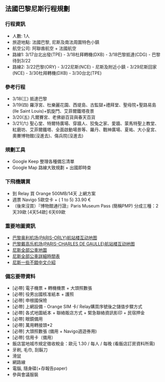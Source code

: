 
## 法國巴黎尼斯行程規劃

### 行程資訊

* 人數: 1人
* 旅遊地點: 法國巴黎, 尼斯及南法周圍特色小鎮
* 航空公司: 阿聯酋航空 + 法國航空
* 路線1: 3/17台北出發(TPE) - 3/18杜拜轉機(DXB) - 3/18巴黎抵達(CDG) - 巴黎待到3/22
* 路線2: 3/22巴黎(ORY) - 3/22尼斯(NCE) - 尼斯及附近小鎮 - 3/29尼斯回家(NCE) - 3/30杜拜轉機(DXB) - 3/30台北(TPE)

### 參考行程

* 3/18(三) 抵達巴黎
* 3/19(四) 羅浮宮、杜樂麗花園、西堤島、古監獄+禮拜堂、聖母院+聖路易島(Ile Saint Louis)+凱旋門、艾菲爾鐵塔夜景
* 3/20(五) 凡爾賽宮、老佛爺百貨與春天百貨
* 3/21(六) 聖心堂、特爾特廣場、穿牆人、狡兔之家、愛牆、蒙馬特聖上教堂、紅磨坊、艾菲爾鐵塔、全面啟動場景等、羅丹、戰神廣場、夏祐、大小皇宮、奧賽博物館(沒進去)、傷兵院(沒進去)


### 規劃工具

* Google Keep 整理各種備忘清單
* Google Map 路線大致規劃 + 出國即時查


### 下飛機購買

* 到 Relay 買 Orange 500MB/14天 上網方案
* 週票 Navigo 5歐空卡 + ( 1 to 5) 33.90 €
* （後來沒買）『博物館通行證』Paris Museum Pass (簡稱PMP)  分成三種：2天39歐 [4天54歐] 6天69歐

### 重要地圖資訊

* [巴黎奥利机场(PARIS-ORLY)航站楼互动地图](http://www.aeroportsdeparis.fr/en/passengers/access/paris-orly/terminals-map)
* [巴黎戴高乐机场(PARIS-CHARLES DE GAULLE)航站楼互动地图](http://www.aeroportsdeparis.fr/en/passengers/access/paris-charles-de-gaulle/terminals-map)
* [尼斯全部公車地圖](http://en.nice.aeroport.fr/Passengers/DIRECTIONS-PARKING/Gestion-Bus-et-Navettes/Bus-lines)
* [尼斯全部公車詳細時間表](http://www.lignesdazur.com/horaires_ligne/?rub_code=6&laction=all)
* [尼斯一些不錯中文介紹](http://www.eurotravel.idv.tw/forum/simple/index.php?t18574.html)

### 備忘要帶資料

* [必帶] 電子機票 + 轉機機票 + 大頭照數張
* [必帶] 役男出國核准紙本 + 護照
* [必帶] 申根國保險
* [必帶] 上網設備 - Orange SIM 卡/ Relay購買序號後之儲值步驟方式
* [必帶] 各式地圖紙本 + 聯絡販店方式 + 緊急聯絡資訊影印 + 民宿押金
* [必帶] 眼鏡備用
* [必帶] 萬用轉接頭*2
* [必帶] 大頭照數張 (備用 + Navigo週遊券用)
* [必帶] 信用卡（備用）
* 飯店當地城市規定徵收稅金：歐元 1.30 / 每人 / 每晚 (看飯店訂房資料所需)
* 牙刷, 毛巾, 刮鬍刀
* 滑鼠
* 網路線
* 電腦, 隨身碟(+存報告paper)
* 參與會議服裝

